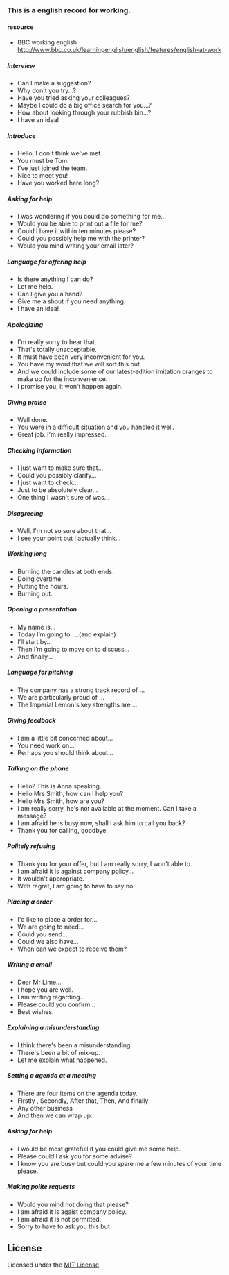### This is a english record for working.

#### resource
* BBC working english http://www.bbc.co.uk/learningenglish/english/features/english-at-work

##### Interview
* Can I make a suggestion?
* Why don't you try...?
* Have you tried asking your colleagues?
* Maybe I could do a big office search for you...?
* How about looking through your rubbish bin...?
* I have an idea!

##### Introduce
* Hello, I don't think we've met.
* You must be Tom.
* I've just joined the team.
* Nice to meet you!
* Have you worked here long?

##### Asking for help
* I was wondering if you could do something for me...
* Would you be able to print out a file for me?
* Could I have it within ten minutes please?
* Could you possibly help me with the printer?
* Would you mind writing your email later?

##### Language for offering help
* Is there anything I can do?
* Let me help.
* Can I give you a hand?
* Give me a shout if you need anything.
* I have an idea!

##### Apologizing
* I'm really sorry to hear that.
* That's totally unacceptable.
* It must have been very inconvenient for you.
* You have my word that we will sort this out.
* And we could include some of our latest-edition imitation oranges to make up for the inconvenience.
* I promise you, it won't happen again.

##### Giving praise
* Well done.
* You were in a difficult situation and you handled it well.
* Great job. I'm really impressed.

##### Checking information
* I just want to make sure that...
* Could you possibly clarify...
* I just want to check...
* Just to be absolutely clear...
* One thing I wasn't sure of was...

##### Disagreeing

* Well, I'm not so sure about that...
* I see your point but I actually think...

##### Working long
* Burning the candles at both ends.
* Doing overtime.
* Putting the hours.
* Burning out.

##### Opening a presentation
* My name is…
* Today I’m going to ….(and explain)
* I’ll start by…
* Then I’m going to move on to discuss…
* And finally…

##### Language for pitching
* The company has a strong track record of ...
* We are particularly proud of ...
* The Imperial Lemon's key strengths are ...

##### Giving feedback
* I am a little bit concerned about...
* You need work on...
* Perhaps you should think about...

##### Talking on the phone
* Hello? This is Anna speaking.
* Hello Mrs Smith, how can I help you?
* Hello Mrs Smith, how are you?
* I am really sorry, he's not available at the moment. Can I take a message?
* I am afraid he is busy now, shall I ask him to call you back?
* Thank you for calling, goodbye.

##### Politely refusing
* Thank you for your offer, but I am really sorry, I won't able to.
* I am afraid it is against company policy...
* It wouldn't appropriate.
* With regret, I am going to have to say no.

##### Placing a order
* I'd like to place a order for...
* We are going to need...
* Could you send...
* Could we also have...
* When can we expect to receive them?

##### Writing a email
* Dear Mr Lime...
* I hope you are well.
* I am writing regarding...
* Please could you confirm...
* Best wishes.

##### Explaining a misunderstanding
* I think there's been a misunderstanding.
* There's been a bit of mix-up.
* Let me explain what happened.

##### Setting a agenda at a meeting
* There are four items on the agenda today.
* Firstly , Secondly, After that, Then, And finally
* Any other business
* And then we can wrap up.

##### Asking for help
* I would be most gratefull if you could give me some help.
* Please could I ask you for some advise?
* I know you are busy but could you spare me a few minutes of your time please.

##### Making polite requests
* Would you mind not doing that please?
* I am afraid it is agaist company policy.
* I am afraid it is not permitted.
* Sorry to have to ask you this but 

## License

Licensed under the [MIT License](http://cjpatoilo.mit-license.org).

